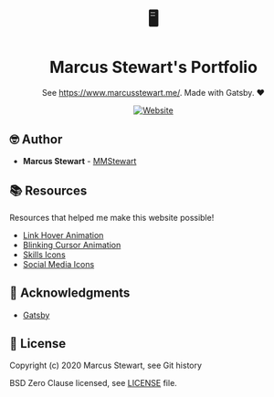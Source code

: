 <h1 align=center>🖥️</h1>
<h1 align=center> Marcus Stewart's Portfolio </h1>

<p align=center> See <a href="https://www.marcusstewart.me/">https://www.marcusstewart.me/</a>. Made with Gatsby. ❤️ </p>

<p align=center>
  <a href="https://www.marcusstewart.me/"><img alt="Website" src="https://img.shields.io/website?down_color=red&down_message=offline&up_color=green&up_message=online&url=https%3A%2F%2Fwww.marcusstewart.me%2F"></a>
</p>

## 🤓 Author

- **Marcus Stewart** - [MMStewart](https://github.com/mmstewart)

## 📚 Resources

<p>Resources that helped me make this website possible!</p>

- [Link Hover Animation](https://codepen.io/teeganlincoln/pen/bVNgBR)
- [Blinking Cursor Animation](https://codepen.io/ArtemGordinsky/pen/GnLBq?js-preprocessor=none)
- [Skills Icons](https://icons8.com/)
- [Social Media Icons](https://fontawesome.com/)

## 💜 Acknowledgments

- [Gatsby](https://www.gatsbyjs.org/)

## 📝 License

Copyright (c) 2020<!--- -(Future Years) --> Marcus Stewart, see Git history

BSD Zero Clause licensed, see [LICENSE](LICENSE) file.
